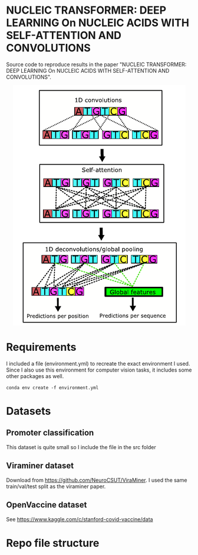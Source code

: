 # NUCLEIC TRANSFORMER: DEEP LEARNING On NUCLEIC ACIDS WITH SELF-ATTENTION AND CONVOLUTIONS

Source code to reproduce results in the paper "NUCLEIC TRANSFORMER: DEEP LEARNING On NUCLEIC ACIDS WITH SELF-ATTENTION AND CONVOLUTIONS".

<p align="center">
  <img src="https://github.com/Shujun-He/Nucleic-Transformer/blob/master/graphics/overview.PNG"/>
</p>


# Requirements
I included a file (environment.yml) to recreate the exact environment I used. Since I also use this environment for computer vision tasks, it includes some other packages as well.

```
conda env create -f environment.yml
```


# Datasets

## Promoter classification

This dataset is quite small so I include the file in the src folder

## Viraminer dataset

Download from https://github.com/NeuroCSUT/ViraMiner. I used the same train/val/test split as the viraminer paper.

## OpenVaccine dataset

See https://www.kaggle.com/c/stanford-covid-vaccine/data


# Repo file structure 
